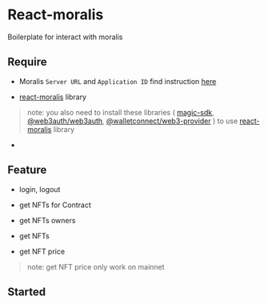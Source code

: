 # React-moralis

Boilerplate for interact with moralis

## Require

- Moralis `Server URL` and `Application ID` find instruction [here]

- [react-moralis] library

> note: you also need to install these libraries ( [magic-sdk], [@web3auth/web3auth], [@walletconnect/web3-provider] ) to use [react-moralis] library

- 

## Feature

- login, logout

- get NFTs for Contract

- get NFTs owners

- get NFTs

- get NFT price

> note: get NFT price only work on mainnet

## Started


[//]: #
[react-moralis]: <https://yarnpkg.com/?q=react-moralis>
[here]: <https://docs.moralis.io/moralis-server/tools/react-moralis>
[magic-sdk]: <>
[@web3auth/web3auth]: <https://yarnpkg.com/package/@web3auth/web3auth>
[@walletconnect/web3-provider]: <>

